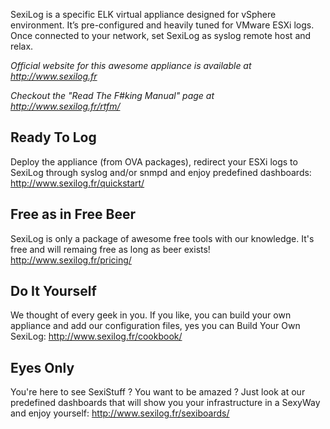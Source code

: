 

SexiLog is a specific ELK virtual appliance designed for vSphere environment. It’s pre-configured and heavily tuned for VMware ESXi logs. Once connected to your network, set SexiLog as syslog remote host and relax.

*Official website for this awesome appliance is available at http://www.sexilog.fr*

*Checkout the "Read The F#king Manual" page at http://www.sexilog.fr/rtfm/*

## Ready To Log

Deploy the appliance (from OVA packages), redirect your ESXi logs to SexiLog through syslog and/or snmpd and enjoy predefined dashboards: http://www.sexilog.fr/quickstart/

## Free as in Free Beer

SexiLog is only a package of awesome free tools with our knowledge. It's free and will remaing free as long as beer exists! http://www.sexilog.fr/pricing/

## Do It Yourself

We thought of every geek in you. If you like, you can build your own appliance and add our configuration files, yes you can Build Your Own SexiLog: http://www.sexilog.fr/cookbook/

## Eyes Only

You're here to see SexiStuff ? You want to be amazed ? Just look at our predefined dashboards that will show you your infrastructure in a SexyWay and enjoy yourself: http://www.sexilog.fr/sexiboards/
